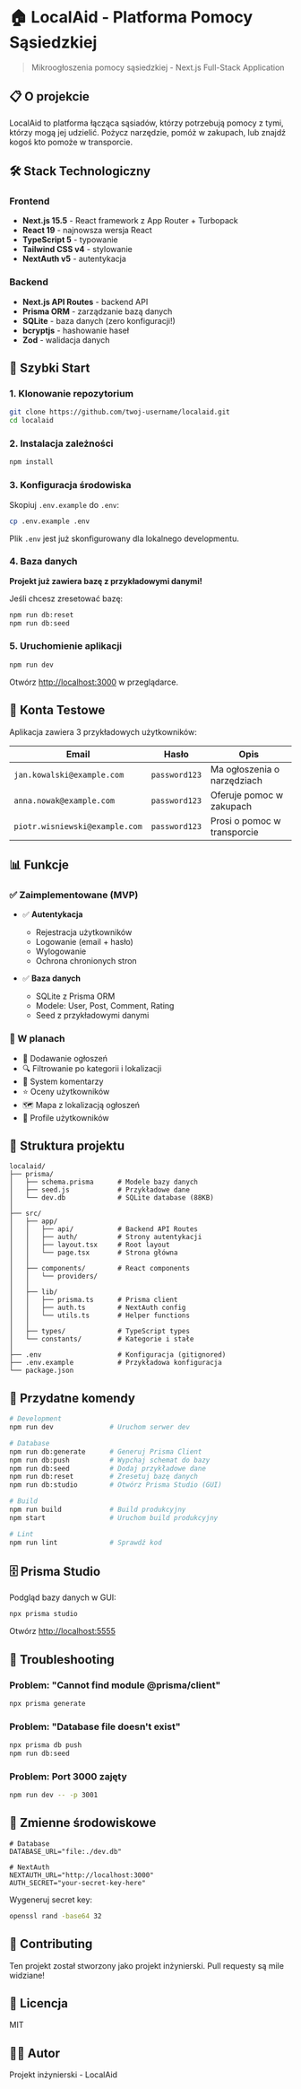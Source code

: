 # 🏠 LocalAid - Platforma Pomocy Sąsiedzkiej

> Mikroogłoszenia pomocy sąsiedzkiej - Next.js Full-Stack Application

## 📋 O projekcie

LocalAid to platforma łącząca sąsiadów, którzy potrzebują pomocy z tymi, którzy mogą jej udzielić. Pożycz narzędzie, pomóż w zakupach, lub znajdź kogoś kto pomoże w transporcie.

## 🛠️ Stack Technologiczny

### Frontend
- **Next.js 15.5** - React framework z App Router + Turbopack
- **React 19** - najnowsza wersja React
- **TypeScript 5** - typowanie
- **Tailwind CSS v4** - stylowanie
- **NextAuth v5** - autentykacja

### Backend
- **Next.js API Routes** - backend API
- **Prisma ORM** - zarządzanie bazą danych
- **SQLite** - baza danych (zero konfiguracji!)
- **bcryptjs** - hashowanie haseł
- **Zod** - walidacja danych

## 🚀 Szybki Start

### 1. Klonowanie repozytorium

```bash
git clone https://github.com/twoj-username/localaid.git
cd localaid
```

### 2. Instalacja zależności

```bash
npm install
```

### 3. Konfiguracja środowiska

Skopiuj `.env.example` do `.env`:

```bash
cp .env.example .env
```

Plik `.env` jest już skonfigurowany dla lokalnego developmentu.

### 4. Baza danych

**Projekt już zawiera bazę z przykładowymi danymi!** 

Jeśli chcesz zresetować bazę:

```bash
npm run db:reset
npm run db:seed
```

### 5. Uruchomienie aplikacji

```bash
npm run dev
```

Otwórz [http://localhost:3000](http://localhost:3000) w przeglądarce.

## 👤 Konta Testowe

Aplikacja zawiera 3 przykładowych użytkowników:

| Email | Hasło | Opis |
|-------|-------|------|
| `jan.kowalski@example.com` | `password123` | Ma ogłoszenia o narzędziach |
| `anna.nowak@example.com` | `password123` | Oferuje pomoc w zakupach |
| `piotr.wisniewski@example.com` | `password123` | Prosi o pomoc w transporcie |

## 📊 Funkcje

### ✅ Zaimplementowane (MVP)

- ✅ **Autentykacja**
  - Rejestracja użytkowników
  - Logowanie (email + hasło)
  - Wylogowanie
  - Ochrona chronionych stron

- ✅ **Baza danych**
  - SQLite z Prisma ORM
  - Modele: User, Post, Comment, Rating
  - Seed z przykładowymi danymi

### 🚧 W planach

- 📝 Dodawanie ogłoszeń
- 🔍 Filtrowanie po kategorii i lokalizacji
- 💬 System komentarzy
- ⭐ Oceny użytkowników
- 🗺️ Mapa z lokalizacją ogłoszeń
- 👤 Profile użytkowników

## 📁 Struktura projektu

```
localaid/
├── prisma/
│   ├── schema.prisma      # Modele bazy danych
│   ├── seed.js            # Przykładowe dane
│   └── dev.db             # SQLite database (88KB)
│
├── src/
│   ├── app/
│   │   ├── api/           # Backend API Routes
│   │   ├── auth/          # Strony autentykacji
│   │   ├── layout.tsx     # Root layout
│   │   └── page.tsx       # Strona główna
│   │
│   ├── components/        # React components
│   │   └── providers/
│   │
│   ├── lib/
│   │   ├── prisma.ts      # Prisma client
│   │   ├── auth.ts        # NextAuth config
│   │   └── utils.ts       # Helper functions
│   │
│   ├── types/             # TypeScript types
│   └── constants/         # Kategorie i stałe
│
├── .env                   # Konfiguracja (gitignored)
├── .env.example           # Przykładowa konfiguracja
└── package.json
```

## 🔧 Przydatne komendy

```bash
# Development
npm run dev              # Uruchom serwer dev

# Database
npm run db:generate      # Generuj Prisma Client
npm run db:push          # Wypchaj schemat do bazy
npm run db:seed          # Dodaj przykładowe dane
npm run db:reset         # Zresetuj bazę danych
npm run db:studio        # Otwórz Prisma Studio (GUI)

# Build
npm run build            # Build produkcyjny
npm start                # Uruchom build produkcyjny

# Lint
npm run lint             # Sprawdź kod
```

## 🗄️ Prisma Studio

Podgląd bazy danych w GUI:

```bash
npx prisma studio
```

Otwórz [http://localhost:5555](http://localhost:5555)

## 🐛 Troubleshooting

### Problem: "Cannot find module @prisma/client"
```bash
npx prisma generate
```

### Problem: "Database file doesn't exist"
```bash
npx prisma db push
npm run db:seed
```

### Problem: Port 3000 zajęty
```bash
npm run dev -- -p 3001
```

## 📝 Zmienne środowiskowe

```env
# Database
DATABASE_URL="file:./dev.db"

# NextAuth
NEXTAUTH_URL="http://localhost:3000"
AUTH_SECRET="your-secret-key-here"
```

Wygeneruj secret key:
```bash
openssl rand -base64 32
```

## 🤝 Contributing

Ten projekt został stworzony jako projekt inżynierski. Pull requesty są mile widziane!

## 📄 Licencja

MIT

## 👨‍💻 Autor

Projekt inżynierski - LocalAid
